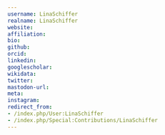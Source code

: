 ```yaml
---
username: LinaSchiffer
realname: LinaSchiffer
website: 
affiliation: 
bio: 
github: 
orcid: 
linkedin: 
googlescholar: 
wikidata: 
twitter: 
mastodon-url: 
meta:
instagram:
redirect_from:
- /index.php/User:LinaSchiffer
- /index.php/Special:Contributions/LinaSchiffer
---
```

